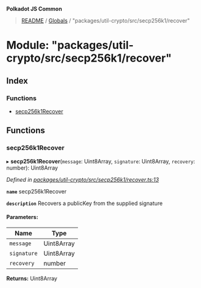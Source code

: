 **Polkadot JS Common**

> [README](../README.md) / [Globals](../globals.md) / "packages/util-crypto/src/secp256k1/recover"

# Module: "packages/util-crypto/src/secp256k1/recover"

## Index

### Functions

* [secp256k1Recover](_packages_util_crypto_src_secp256k1_recover_.md#secp256k1recover)

## Functions

### secp256k1Recover

▸ **secp256k1Recover**(`message`: Uint8Array, `signature`: Uint8Array, `recovery`: number): Uint8Array

*Defined in [packages/util-crypto/src/secp256k1/recover.ts:13](https://github.com/polkadot-js/common/blob/ce964d2f/packages/util-crypto/src/secp256k1/recover.ts#L13)*

**`name`** secp256k1Recover

**`description`** Recovers a publicKey from the supplied signature

#### Parameters:

Name | Type |
------ | ------ |
`message` | Uint8Array |
`signature` | Uint8Array |
`recovery` | number |

**Returns:** Uint8Array
